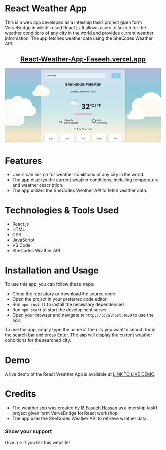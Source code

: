 # React Weather App

This is a web app developed as a intership task1 project given form VerveBridge in which i used React.js. It allows users to search for the weather conditions of any city in the world and provides current weather information. The app fetches weather data using the SheCodes Weather API.

<h2 align="center">
  <a href="https://React-Weather-App-faseeh.vercel.app/" target="_blank">React-Weather-App-Faseeh.vercel.app</a>
</h2>
<div align="center">
  <img alt="Demo" src="./Extra/src.PNG" />
  </div>

# Features

- Users can search for weather conditions of any city in the world.
- The app displays the current weather conditions, including temperature and weather description.
- The app utilizes the SheCodes Weather API to fetch weather data.

# Technologies & Tools Used

- React.js
- HTML
- CSS
- JavaScript
- VS Code
- SheCodes Weather API

# Installation and Usage

To use this app, you can follow these steps:

- Clone the repository or download the source code.
- Open the project in your preferred code editor.
- Run `npm install` to install the necessary dependencies.
- Run `npm start` to start the development server.
- Open your browser and navigate to `http://localhost:3000` to use the app.

To use the app, simply type the name of the city you want to search for in the search bar and press Enter. The app will display the current weather conditions for the searched city.

# Demo

A live demo of the React Weather App is available at [LINK TO LIVE DEMO](https://React-Weather-App-faseeh.vercel.app/).

# Credits

- The weather app was created by [M.Faseeh Hassan](https://github.com/faseeh41) as a intership task1 project given form VerveBridge for React workshop.
- The app uses the SheCodes Weather API to retrieve weather data.

### Show your support

Give a ⭐ if you like this website!
